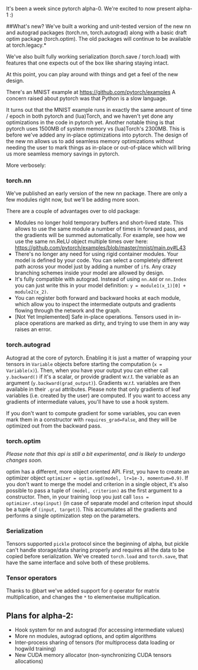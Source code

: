 It's been a week since pytorch alpha-0.
We're excited to now present alpha-1 :)

##What's new?
We've built a working and unit-tested version of the new nn and autograd packages (torch.nn, torch.autograd) along with a basic draft optim package (torch.optim). The old packages will continue to be available at torch.legacy.*

We've also built fully working serialization (torch.save / torch.load) with features that one expects out of the box like sharing staying intact.

At this point, you can play around with things and get a feel of the new design.

There's an MNIST example at https://github.com/pytorch/examples
A concern raised about pytorch was that Python is a slow language.

It turns out that the MNIST example runs in exactly the same amount of time / epoch in both pytorch and (lua)Torch, and we haven't yet done any optimizations in the code in pytorch yet.
Another notable thing is that pytorch uses 1500MB of system memory vs (lua)Torch's 2300MB. This is before we've added any in-place optimizations into pytorch. The design of the new nn allows us to add seamless memory optimizations without needing the user to mark things as in-place or out-of-place which will bring us more seamless memory savings in pytorch. 

More verbosely:

### torch.nn

We've published an early version of the new nn package.
There are only a few modules right now, but we'll be adding more soon.

There are a couple of advantages over to old package:
* Modules no longer hold temporary buffers and short-lived state. This allows to use the same module a number of times in forward pass, and the gradients will be summed automatically. For example, see how we use the same nn.ReLU object multiple times over here: https://github.com/pytorch/examples/blob/master/mnist/main.py#L43
* There's no longer any need for using rigid container modules. Your model is defined by your code. You can select a completely different path across your model just by adding a number of `if`s. Any crazy branching schemes inside your model are allowed by design.
* It's fully compatible with autograd. Instead of using `nn.Add` or `nn.Index` you can just write this in your model definition: `y = module1(x_1)[0] + module2(x_2)`.
* You can register both forward and backward hooks at each module, which allow you to inspect the intermediate outputs and gradients flowing through the network and the graph.
* [Not Yet Implemented] Safe in-place operations. Tensors used in in-place operations are marked as dirty, and trying to use them in any way raises an error.

### torch.autograd

Autograd at the core of pytorch. Enabling it is just a matter of wrapping your tensors in `Variable` objects before starting the computation (`x = Variable(x)`). Then, when you have your output you can either call `y.backward()` if it's a scalar, or provide gradient w.r.t. the variable as an argument (`y.backward(grad_output)`). Gradients w.r.t. variables are then available in their `.grad` attributes. Please note that only gradients of leaf variables (i.e. created by the user) are computed. If you want to access any gradients of intermediate values, you'll have to use a hook system.

If you don't want to compute gradient for some variables, you can even mark them in a constructor with `requires_grad=False`, and they will be optimized out from the backward pass.

### torch.optim

*Please note that this api is still a bit experimental, and is likely to undergo changes soon.*

optim has a different, more object oriented API. First, you have to create an optimizer object `optimizer = optim.sgd(model, lr=1e-3, momentum=0.9)`. If you don't want to merge the model and criterion in a single object, it's also possible to pass a tuple of `(model, criterion)` as the first argument to a constructor. Then, in your training loop you just call `loss = optimizer.step(input)` (in case of separate model and criterion input should be a tuple of `(input, target)`). This accumulates all the gradients and performs a single optimization step on the parameters.

### Serialization

Tensors supported `pickle` protocol since the beginning of alpha, but pickle can't handle storage/data sharing properly and requires all the data to be copied before serialization. 
We've created `torch.load` and `torch.save`, that have the same interface and solve both of these problems.

### Tensor operators

Thanks to @bart we've added support for `@` operator for matrix multiplication, and changes the `*` to elementwise multiplication.

## Plans for alpha-2:

* Hook system for nn and autograd (for accessing intermediate values)
* More nn modules, autograd options, and optim algorithms
* Inter-process sharing of tensors (for multiprocess data loading or hogwild training)
* New CUDA memory allocator (non-synchronizing CUDA tensors allocations)